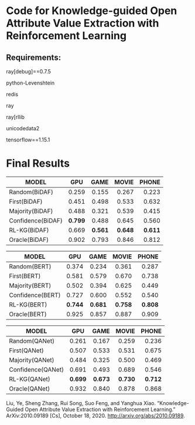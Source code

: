 # Code for Knowledge-guided Open Attribute Value Extraction with Reinforcement Learning 
## Requirements:

ray[debug]==0.7.5

python-Levenshtein

redis

ray

ray[rllib

unicodedata2

tensorflow==1.15.1

# Final Results

| MODEL           | GPU        | GAME  |MOVIE | PHONE |
| -------------   |:----------:| -----:|-----:|-----: |
| Random(BiDAF)   | 0.259      | 0.155 |0.267|0.223|
| First(BiDAF)    | 0.451      | 0.498 |0.533|0.632|
| Majority(BiDAF) | 0.488      | 0.321 |0.539|0.415|
|Confidence(BiDAF)|**0.799**    |0.488  |0.645|0.560|
|RL-KG(BiDAF)     |    0.669   |  **0.561** |             **0.648**     |          **0.611** |
Oracle(BiDAF)       |    0.902  |       0.793   |       0.846     |      0.812   |




| MODEL           | GPU        | GAME  |MOVIE | PHONE |
| -------------   |:----------:| -----:|-----:|-----: |
Random(BERT)     | 0.374 | 0.234 | 0.361 | 0.287 |
First(BERT)      | 0.581 | 0.579 | 0.670 | 0.738| 
Majority(BERT)    |0.502  |0.394 | 0.625 | 0.449 |
Confidence(BERT)  |0.727 | 0.600  |0.552 | 0.540 |
RL-KG(BERT)       |**0.744**    |**0.681**   | **0.758**   |   **0.808** |   
Oracle(BERT)     | 0.925 | 0.857 | 0.887 | 0.909|


| MODEL           | GPU        | GAME  |MOVIE | PHONE |
| -------------   |:----------:| -----:|-----:|-----: |
Random(QANet)     | 0.261   |      0.167  |        0.259 |          0.236  |        
First(QANet)       |0.507    |     0.533   |       0.531  |         0.675   |       
Majority(QANet)    |0.484     |    0.325    |      0.500   |        0.469    |      
Confidence(QANet) | 0.691      |   0.493     |     0.689    |       0.546     |                                                                  
RL-KG(QANet)       |  **0.699**    |       **0.673**|            **0.730**|                  **0.712**     |     
Oracle(QANet)      |0.932        | 0.840       |   0.878          | 0.868  |





Liu, Ye, Sheng Zhang, Rui Song, Suo Feng, and Yanghua Xiao. “Knowledge-Guided Open Attribute Value Extraction with Reinforcement Learning.” ArXiv:2010.09189 [Cs], October 18, 2020. http://arxiv.org/abs/2010.09189.

